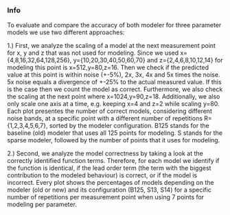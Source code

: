 ### Info
 
To evaluate and compare the accuracy of both modeler for three parameter models we use two different approaches:
 
1.) First, we analyze the scaling of a model at the next measurement point for x, y and z that was not used for modeling. Since we used x={4,8,16,32,64,128,256}, y={10,20,30,40,50,60,70} and z={2,4,6,8,10,12,14} for modeling this point is x=512,y=80,z=16. Then we check if the predicted value at this point is within noise (+-5%), 2x, 3x, 4x and 5x times the noise. 5x noise equals a divergence of +-25% to the actual measured value. If this is the case then we count the model as correct. Furthermore, we also check the scaling at the next point where x=1024,y=90,z=18. Additionally, we also only scale one axis at a time, e.g. keeping x=4 and z=2 while scaling y=80. Each plot presentes the number of correct models, considering different noise bands, at a specific point with a different number of repetitions R={1,2,3,4,5,6,7}, sorted by the modeler configuration. B125 stands for the baseline (old) modeler that uses all 125 points for modeling. S stands for the sparse modeler, followed by the number of points that it uses for modeling.
 
2.) Second, we analyze the model correctness by taking a look at the correctly identified function terms. Therefore, for each model we identify if the function is identical, if the lead order term (the term with the biggest contribution to the modeled behaviour) is correct, or if the model is incorrect. Every plot shows the percentages of models depending on the modeler (old or new) and its configuration (B125, S13, S14) for a specific number of repetitions per measurement point when using 7 points for modeling per parameter.
